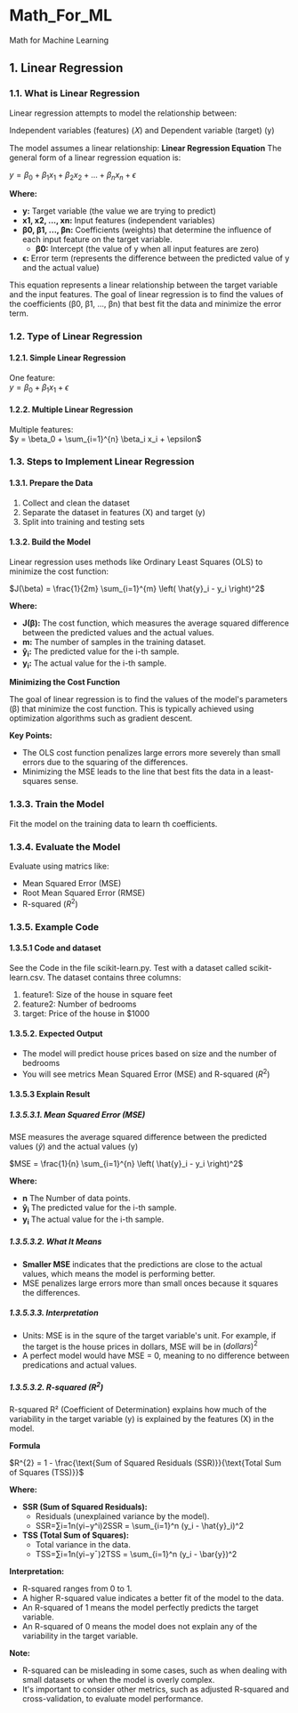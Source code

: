 # Math_For_ML
Math for Machine Learning

## 1. Linear Regression
### 1.1. What is Linear Regression
Linear regression attempts to model the relationship between:

Independent variables (features) (𝑋) and
Dependent variable (target) (y)

The model assumes a linear relationship:
**Linear Regression Equation**
The general form of a linear regression equation is:

$y = \beta_0 + \beta_1x_1 + \beta_2x_2 + ... + \beta_nx_n + \epsilon$

**Where:**

* **y:** Target variable (the value we are trying to predict)
* **x1, x2, ..., xn:** Input features (independent variables)
* **β0, β1, ..., βn:** Coefficients (weights) that determine the influence of each input feature on the target variable. 
    * **β0:** Intercept (the value of y when all input features are zero)
* **ϵ:** Error term (represents the difference between the predicted value of y and the actual value)

This equation represents a linear relationship between the target variable and the input features. The goal of linear regression is to find the values of the coefficients (β0, β1, ..., βn) that best fit the data and minimize the error term.

### 1.2. Type of Linear Regression
#### 1.2.1. Simple Linear Regression
One feature:  
$y = \beta_0 + \beta_1x_1 + \epsilon$

#### 1.2.2. Multiple Linear Regression
Multiple features:  
$y = \beta_0 + \sum_{i=1}^{n} \beta_i x_i + \epsilon$

### 1.3. Steps to Implement Linear Regression
#### 1.3.1. Prepare the Data
1. Collect and clean the dataset
2. Separate the dataset in features (X) and target (y)
3. Split into training and testing sets

#### 1.3.2. Build the Model

Linear regression uses methods like Ordinary Least Squares (OLS) to minimize the cost function:

$J(\beta) = \frac{1}{2m} \sum_{i=1}^{m} \left( \hat{y}_i - y_i \right)^2$

**Where:**

* **J(β):** The cost function, which measures the average squared difference between the predicted values and the actual values.
* **m:** The number of samples in the training dataset.
* **ŷ<sub>i</sub>:** The predicted value for the i-th sample.
* **y<sub>i</sub>:** The actual value for the i-th sample.

**Minimizing the Cost Function**

The goal of linear regression is to find the values of the model's parameters (β) that minimize the cost function. This is typically achieved using optimization algorithms such as gradient descent.

**Key Points:**

* The OLS cost function penalizes large errors more severely than small errors due to the squaring of the differences.
* Minimizing the MSE leads to the line that best fits the data in a least-squares sense.

### 1.3.3. Train the Model
Fit the model on the training data to learn th coefficients.

### 1.3.4. Evaluate the Model
Evaluate using matrics like:
- Mean Squared Error (MSE)
- Root Mean Squared Error (RMSE)
- R-squared ($R^{2}$)

### 1.3.5. Example Code
#### 1.3.5.1 Code and dataset
See the Code in the file scikit-learn.py. Test with a dataset called scikit-learn.csv. The dataset contains three columns:  
1. feature1: Size of the house in square feet
2. feature2: Number of bedrooms
3. target: Price of the house in $1000

#### 1.3.5.2. Expected Output
- The model will predict house prices based on size and the number of bedrooms
- You will see metrics Mean Squared Error (MSE) and R-squared ($R^{2}$)

#### 1.3.5.3 Explain Result
##### 1.3.5.3.1. Mean Squared Error (MSE)
MSE measures the average squared difference between the predicted values ($\hat{y}$) and the actual values (y)  

$MSE = \frac{1}{n} \sum_{i=1}^{n} \left( \hat{y}_i - y_i \right)^2$

**Where:**

* **n** The Number of data points.
* **ŷ<sub>i</sub>** The predicted value for the i-th sample.
* **y<sub>i</sub>** The actual value for the i-th sample.

##### 1.3.5.3.2. What It Means
- **Smaller MSE** indicates that the predictions are close to the actual values, which means the model is performing better.
- MSE penalizes large errors more than small onces because it squares the differences.

##### 1.3.5.3.3. Interpretation
- Units: MSE is in the squre of the target variable's unit. For example, if the target is the house prices in dollars, MSE will be in $(dollars)^{2}$
- A perfect model would have MSE = 0, meaning to no difference between predications and actual values.

##### 1.3.5.3.2. R-squared ($R^{2}$)
R-squared R² (Coefficient of Determination) explains how much of the variability in the target variable (y) is explained by the features (X) in the model.

**Formula**

$R^{2} = 1 - \frac{\text{Sum of Squared Residuals (SSR)}}{\text{Total Sum of Squares (TSS)}}$

**Where:**

* **SSR (Sum of Squared Residuals):** 
    * Residuals (unexplained variance by the model).
    * SSR=∑i=1n(yi−y^i)2SSR = \sum_{i=1}^n (y_i - \hat{y}_i)^2
* **TSS (Total Sum of Squares):**
    * Total variance in the data.
    * TSS=∑i=1n(yi−yˉ)2TSS = \sum_{i=1}^n (y_i - \bar{y})^2

**Interpretation:**

* R-squared ranges from 0 to 1.
* A higher R-squared value indicates a better fit of the model to the data.
* An R-squared of 1 means the model perfectly predicts the target variable.
* An R-squared of 0 means the model does not explain any of the variability in the target variable.

**Note:**

* R-squared can be misleading in some cases, such as when dealing with small datasets or when the model is overly complex.
* It's important to consider other metrics, such as adjusted R-squared and cross-validation, to evaluate model performance.






